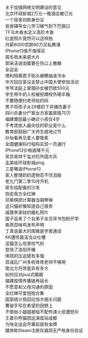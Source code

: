 关于加强网络文明建设的意见  
北京环球影城2万元一晚酒店被订光  
一个宿舍四款身份证  
爸爸辅导女儿学习被气到下巴脱臼  
TF乌木香水定义高阶木香  
红底照片竟然可以这样拍  
月薪8000贷款60万买私教课  
iPhone13值不值得买  
周冬雨未来感大片  
郭采洁说闺蜜要在伤口上撒糖  
全运会  
塔利班瘾君子街头被鞭抽泼冷水  
中方回应英议会禁止中国大使参加活动  
爷爷法庭上掌掴孙女被罚款500元  
学生带牛奶入校被拒蹲校外喝半箱  
不要随便扫老师给的码  
男子将孩子从29楼扔下并捅伤妻子  
四川杀妻分尸案女方家属索赔70万  
福建莆田最小确诊小孩仅4岁  
不考虑收入最向往的职业是什么  
教育部鼓励广大师生就地过节  
孙怡看再见爱人要吸氧  
全国健康码行程码实现一页通行  
iPhone12价格直降千元  
吴京易烊千玺对抗外国大兵  
孟美岐环球影城plog  
三星嘲讽iPhone13  
家人整理奶奶遗物忍不住泪崩  
老九门第二季10月开机  
房东给配备的沙发  
抱走我方全红婵  
邓紫棋把计算器当钢琴弹  
这只猫好像知道自己很贵  
戚薇李承铉的婚礼照片  
国子监来了个女弟子全员背书包盼开学  
紫燕百味鸡发布声明  
丁真说最大的困难是学普通话  
KK遭佟晨洁当众吐槽  
这猫怎么哈里哈气的  
登场了洛阳开播  
体院的压迫感有多强  
双减后广州多校体育老师不够用  
南北方月饼差异有多大  
如何应对pua式婚姻  
福建疫情传播链再延长  
不愿意和父母沟通的原因  
全红婵可爱抱抱合集  
国家统计局回应恒大相关问题  
曹骏手写在希望的田野上  
不倒翁小姐姐被指不配传递火炬遭怒斥  
王嘉尔熊猫团巡演首站成都  
为啥全运会开幕前就有金牌  
媒体称Steam注册存漏洞无严格身份验证  

